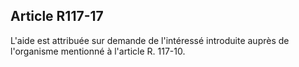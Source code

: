 ## Article R117-17

L'aide est attribuée sur demande de l'intéressé introduite auprès de l'organisme mentionné à l'article R.
117-10.

